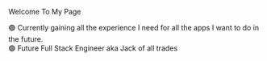 Welcome To My Page 

🟢 Currently gaining all the experience I need for all the apps I want to do in the future. <br/>
🟢 Future Full Stack Engineer aka Jack of all trades 
